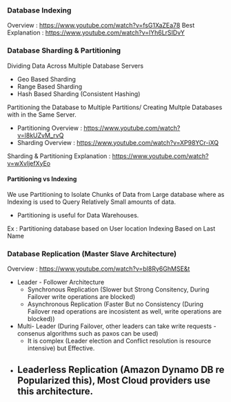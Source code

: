 ### Database Indexing

Overview : https://www.youtube.com/watch?v=fsG1XaZEa78
Best Explanation : https://www.youtube.com/watch?v=lYh6LrSIDvY

### Database Sharding & Partitioning

Dividing Data  Across Multiple Database Servers

- Geo Based Sharding
- Range Based Sharding
- Hash Based Sharding (Consistent Hashing)

Partitioning the Database to Multiple Partitions/ Creating Multple Databases with in the Same Server. 
- Partitioning Overview : https://www.youtube.com/watch?v=l8kUZvM_rvQ
- Sharding Overview : https://www.youtube.com/watch?v=XP98YCr-iXQ


Sharding & Partitioning Explanation : https://www.youtube.com/watch?v=wXvljefXyEo

#### Partitioning vs Indexing

We use Partitioning to Isolate Chunks of Data from Large database where as Indexing is used to Query Relatively Small amounts of data.
- Partitioning is useful for Data Warehouses.

Ex : Partitioning database based on User location
Indexing Based on Last Name


### Database Replication (Master Slave Architecture)

Overview : https://www.youtube.com/watch?v=bI8Ry6GhMSE&t

- Leader - Follower Architecture  
    - Synchronous Replication (Slower but Strong Consitency, During Failover write operations are blocked)
    - Asynchronous Replication (Faster But no Consistency (During Failover read operations are incosistent as well, write operations are blocked))
- Multi- Leader (During Failover, other leaders can take write requests - consenus algorithms such as paxos can be used) 
    - It is complex (Leader election and Conflict resolution is resource intensive) but Effective.
- Leaderless Replication (Amazon Dynamo DB re Popularized this), Most Cloud providers use this architecture.
    - 

